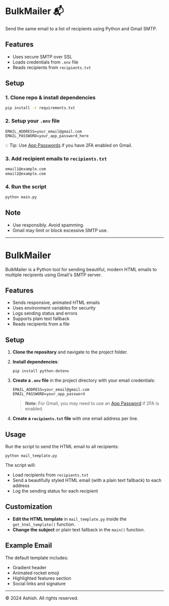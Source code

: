 # BulkMailer 📬

Send the same email to a list of recipients using Python and Gmail SMTP.

## Features
- Uses secure SMTP over SSL
- Loads credentials from `.env` file
- Reads recipients from `recipients.txt`

## Setup

### 1. Clone repo & install dependencies
```bash
pip install -r requirements.txt
```

### 2. Setup your `.env` file
```env
EMAIL_ADDRESS=your_email@gmail.com
EMAIL_PASSWORD=your_app_password_here
```

💡 Tip: Use [App Passwords](https://myaccount.google.com/apppasswords) if you have 2FA enabled on Gmail.

### 3. Add recipient emails to `recipients.txt`
```txt
email1@example.com
email2@example.com
```

### 4. Run the script
```bash
python main.py
```

## Note
- Use responsibly. Avoid spamming.
- Gmail may limit or block excessive SMTP use.

---

# BulkMailer

BulkMailer is a Python tool for sending beautiful, modern HTML emails to multiple recipients using Gmail's SMTP server.

## Features

- Sends responsive, animated HTML emails
- Uses environment variables for security
- Logs sending status and errors
- Supports plain text fallback
- Reads recipients from a file

## Setup

1. **Clone the repository** and navigate to the project folder.

2. **Install dependencies**:
   ```
   pip install python-dotenv
   ```

3. **Create a `.env` file** in the project directory with your email credentials:
   ```
   EMAIL_ADDRESS=your_email@gmail.com
   EMAIL_PASSWORD=your_app_password
   ```

   > **Note:** For Gmail, you may need to use an [App Password](https://support.google.com/accounts/answer/185833) if 2FA is enabled.

4. **Create a `recipients.txt` file** with one email address per line.

## Usage

Run the script to send the HTML email to all recipients:
```
python mail_template.py
```

The script will:
- Load recipients from `recipients.txt`
- Send a beautifully styled HTML email (with a plain text fallback) to each address
- Log the sending status for each recipient

## Customization

- **Edit the HTML template** in `mail_template.py` inside the `get_html_template()` function.
- **Change the subject** or plain text fallback in the `main()` function.

## Example Email

The default template includes:
- Gradient header
- Animated rocket emoji
- Highlighted features section
- Social links and signature

---

© 2024 Ashish. All rights reserved.
